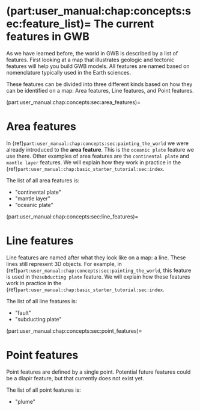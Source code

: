 (part:user_manual:chap:concepts:sec:feature_list)=
The current features in GWB
===========================

As we have learned before, the world in GWB is described by a list of features.
First looking at a map that illustrates geologic and tectonic features will help you build GWB models. All features are named based on nomenclature typically used in the Earth sciences.

These features can be divided into three different kinds based on how they can be identified on a map: Area features, Line features, and Point features. 



(part:user_manual:chap:concepts:sec:area_features)=
# Area features

 In {ref}`part:user_manual:chap:concepts:sec:painting_the_world` we were already introduced to the **area feature**. This is the `oceanic plate` feature we use there. Other examples of area features are the `continental plate` and `mantle layer` features. We will explain how they work in practice in the {ref}`part:user_manual:chap:basic_starter_tutorial:sec:index`. 

The list of all area features is:
  - "continental plate"
  - "mantle layer"
  - "oceanic plate"



(part:user_manual:chap:concepts:sec:line_features)=
# Line features

Line features are named after what they look like on a map: a line. These lines still represent 3D objects. For example, in {ref}`part:user_manual:chap:concepts:sec:painting_the_world`, this feature is used in the`subducting plate` feature. We will explain how these features work in practice in the {ref}`part:user_manual:chap:basic_starter_tutorial:sec:index`. 

The list of all line features is:
  - "fault"
  - "subducting plate"



(part:user_manual:chap:concepts:sec:point_features)=
# Point features

Point features are defined by a single point. Potential future features could be a diapir feature, but that currently does not exist yet.

The list of all point features is:
  - "plume"
